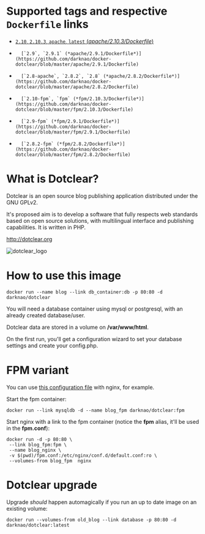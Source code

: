 # Supported tags and respective `Dockerfile` links #

-	[`2.10`, `2.10.3`, `apache`, `latest` (*apache/2.10.3/Dockerfile*)](https://github.com/darknao/docker-dotclear/blob/master/apache/2.10.3/Dockerfile)
-       [`2.9`, `2.9.1` (*apache/2.9.1/Dockerfile*)](https://github.com/darknao/docker-dotclear/blob/master/apache/2.9.1/Dockerfile)
-       [`2.8-apache`, `2.8.2`, `2.8` (*apache/2.8.2/Dockerfile*)](https://github.com/darknao/docker-dotclear/blob/master/apache/2.8.2/Dockerfile)
-       [`2.10-fpm`, `fpm` (*fpm/2.10.3/Dockerfile*)](https://github.com/darknao/docker-dotclear/blob/master/fpm/2.10.3/Dockerfile)
-       [`2.9-fpm` (*fpm/2.9.1/Dockerfile*)](https://github.com/darknao/docker-dotclear/blob/master/fpm/2.9.1/Dockerfile)
-       [`2.8.2-fpm` (*fpm/2.8.2/Dockerfile*)](https://github.com/darknao/docker-dotclear/blob/master/fpm/2.8.2/Dockerfile)

# What is Dotclear? #
Dotclear is an open source blog publishing application distributed under the GNU GPLv2.

It's proposed aim is to develop a software that fully respects web standards based on open source solutions, with multilingual interface and publishing capabilities. It is written in PHP.

http://dotclear.org

![dotclear_logo](https://cloud.githubusercontent.com/assets/693402/9613090/a7454250-50e9-11e5-92a5-0ad55dc5a8af.png)

# How to use this image #
    docker run --name blog --link db_container:db -p 80:80 -d darknao/dotclear

You will need a database container using mysql or postgresql, with an already created database/user.

Dotclear data are stored in a volume on **/var/www/html**.

On the first run, you'll get a configuration wizard to set your database settings and create your config.php.

# FPM variant #
You can use [this configuration file](https://github.com/darknao/docker-dotclear/blob/master/fpm/fpm.conf) with nginx, for example.

Start the fpm container:

    docker run --link mysqldb -d --name blog_fpm darknao/dotclear:fpm
Start nginx with a link to the fpm container (notice the **fpm** alias, it'll be used in the **fpm.conf**):

    docker run -d -p 80:80 \
     --link blog_fpm:fpm \
     --name blog_nginx \
     -v $(pwd)/fpm.conf:/etc/nginx/conf.d/default.conf:ro \
     --volumes-from blog_fpm  nginx
    
# Dotclear upgrade #
Upgrade *should* happen automagically if you run an up to date image on an existing volume:

    docker run --volumes-from old_blog --link database -p 80:80 -d darknao/dotclear:latest


